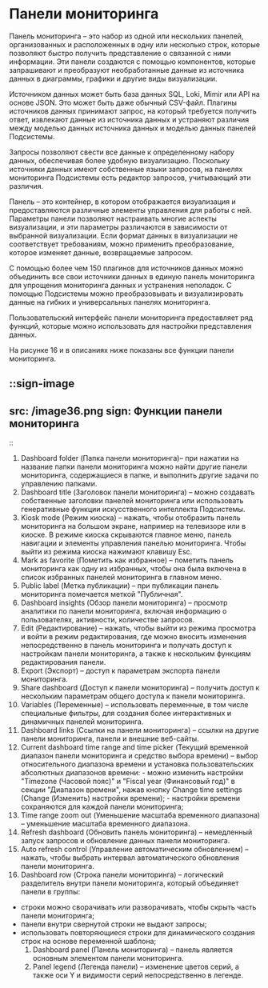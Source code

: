 # Панели мониторинга

Панель мониторинга – это набор из одной или нескольких панелей, организованных и расположенных в одну или несколько строк, которые позволяют быстро получить представление о связанной с ними информации. Эти панели создаются с помощью компонентов, которые запрашивают и преобразуют необработанные данные из источника данных в диаграммы, графики и другие виды визуализации.

Источником данных может быть база данных SQL, Loki, Mimir или API на основе JSON. Это может быть даже обычный CSV-файл. Плагины источников данных принимают запрос, на который требуется получить ответ, извлекают данные из источника данных и устраняют различия между моделью данных источника данных и моделью данных панелей Подсистемы.

Запросы позволяют свести все данные к определенному набору данных, обеспечивая более удобную визуализацию. Поскольку источники данных имеют собственные языки запросов, на панелях мониторинга Подсистемы есть редактор запросов, учитывающий эти различия.

Панель – это контейнер, в котором отображается визуализация и предоставляются различные элементы управления для работы с ней. Параметры панели позволяют настраивать многие аспекты визуализации, и эти параметры различаются в зависимости от выбранной визуализации. Если формат данных в визуализации не соответствует требованиям, можно применить преобразование, которое изменяет данные, возвращаемые запросом.

С помощью более чем 150 плагинов для источников данных можно объединить все свои источники данных в единую панель мониторинга для упрощения мониторинга данных и устранения неполадок. С помощью Подсистемы можно преобразовывать и визуализировать данные на гибких и универсальных панелях мониторинга.

Пользовательский интерфейс панели мониторинга предоставляет ряд функций, которые можно использовать для настройки представления данных.

На рисунке 16 и в описаниях ниже показаны все функции панели мониторинга.

::sign-image
---
src: /image36.png
sign: Функции панели мониторинга
---
::

1. Dashboard folder (Папка панели мониторинга)– при нажатии на название папки панели мониторинга можно найти другие панели мониторинга, содержащиеся в папке, и выполнить другие задачи по управлению папками.
  1. Dashboard title (Заголовок панели мониторинга) – можно создавать собственные заголовки панелей мониторинга или использовать генеративные функции искусственного интеллекта Подсистемы.
  2. Kiosk mode (Режим киоска) – нажать, чтобы отобразить панель мониторинга на большом экране, например на телевизоре или в киоске. В режиме киоска скрываются главное меню, панель навигации и элементы управления панелью мониторинга. Чтобы выйти из режима киоска нажимают клавишу Esc.
  3. Mark as favorite (Пометить как избранное) – пометить панель мониторинга как одну из избранных, чтобы она была включена в список избранных панелей мониторинга в главном меню.
  4. Public label (Метка публикации) – при публикации панель мониторинга помечается меткой "Публичная".
  5. Dashboard insights (Обзор панели мониторинга) – просмотр аналитики по панели мониторинга, включая информацию о пользователях, активности, количестве запросов.
  6. Edit (Редактирование) – нажать, чтобы выйти из режима просмотра и войти в режим редактирования, где можно вносить изменения непосредственно в панель мониторинга и получать доступ к настройкам панели мониторинга, а также к нескольким функциям редактирования панели.
  7. Export (Экспорт) – доступ к параметрам экспорта панели мониторинга.
  8. Share dashboard (Доступ к панели мониторинга) – получить доступ к нескольким параметрам общего доступа к панели мониторинга.
  9. Variables (Переменные) – использовать переменные, в том числе специальные фильтры, для создания более интерактивных и динамичных панелей мониторинга.
  10. Dashboard links (Ссылки на панели мониторинга) – ссылки на другие панели мониторинга, панели и внешние веб-сайты.
  11. Current dashboard time range and time picker (Текущий временной диапазон панели мониторинга и средство выбора времени) – выбор относительного диапазона времени и установка пользовательских абсолютных диапазонов времени:
    - можно изменить настройки "Timezone (Часовой пояс)" и "Fiscal year (Финансовый год)" в секции "Диапазон времени", нажав кнопку Change time settings (Change (Изменить) настройки времени);
    - настройки времени сохраняются для каждой панели мониторинга;
  12. Time range zoom out (Уменьшение масштаба временного диапазона) – уменьшение масштаба временного диапазона.
  13. Refresh dashboard (Обновить панель мониторинга) – немедленный запуск запросов и обновление данных панели мониторинга.
  14. Auto refresh control (Управление автоматическим обновлением) – нажать, чтобы выбрать интервал автоматического обновления панели мониторинга.
  15. Dashboard row (Строка панели мониторинга) – логический разделитель внутри панели мониторинга, который объединяет панели в группы:
  - строки можно сворачивать или разворачивать, чтобы скрыть часть панели мониторинга;
  - панели внутри свернутой строки не выдают запросы;
  - использовать повторяющиеся строки для динамического создания строк на основе переменной шаблона;
    1. Dashboard panel (Панель мониторинга) – панель является основным элементом панели мониторинга.
    2. Panel legend (Легенда панели) – изменение цветов серий, а также оси Y и видимости серий непосредственно в легенде.